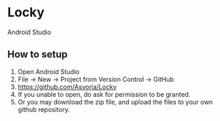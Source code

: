 # Locky
Android Studio

## How to setup
1. Open Android Studio
2. File -> New -> Project from Version Control -> GitHub
3. https://github.com/Asvoria/Locky
4. If you unable to open, do ask for permission to be granted.
5. Or you may download the zip file, and upload the files to your own github repository.
